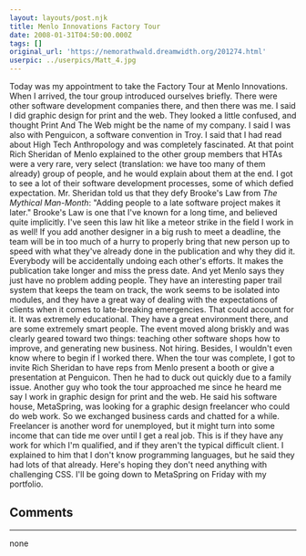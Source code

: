 ```yaml
---
layout: layouts/post.njk
title: Menlo Innovations Factory Tour
date: 2008-01-31T04:50:00.000Z
tags: []
original_url: 'https://nemorathwald.dreamwidth.org/201274.html'
userpic: ../userpics/Matt_4.jpg
---
```

Today was my appointment to take the Factory Tour at Menlo Innovations. When I arrived, the tour group introduced ourselves briefly. There were other software development companies there, and then there was me. I said I did graphic design for print and the web. They looked a little confused, and thought Print And The Web might be the name of my company. I said I was also with Penguicon, a software convention in Troy. I said that I had read about High Tech Anthropology and was completely fascinated. At that point Rich Sheridan of Menlo explained to the other group members that HTAs were a very rare, very select (translation: we have too many of them already) group of people, and he would explain about them at the end. I got to see a lot of their software development processes, some of which defied expectation. Mr. Sheridan told us that they defy Brooke's Law from _The Mythical Man-Month_: "Adding people to a late software project makes it later." Brooke's Law is one that I've known for a long time, and believed quite implicitly. I've seen this law hit like a meteor strike in the field I work in as well! If you add another designer in a big rush to meet a deadline, the team will be in too much of a hurry to properly bring that new person up to speed with what they've already done in the publication and why they did it. Everybody will be accidentally undoing each other's efforts. It makes the publication take longer and miss the press date. And yet Menlo says they just have no problem adding people. They have an interesting paper trail system that keeps the team on track, the work seems to be isolated into modules, and they have a great way of dealing with the expectations of clients when it comes to late-breaking emergencies. That could account for it. It was extremely educational. They have a great environment there, and are some extremely smart people. The event moved along briskly and was clearly geared toward two things: teaching other software shops how to improve, and generating new business. Not hiring. Besides, I wouldn't even know where to begin if I worked there. When the tour was complete, I got to invite Rich Sheridan to have reps from Menlo present a booth or give a presentation at Penguicon. Then he had to duck out quickly due to a family issue. Another guy who took the tour approached me since he heard me say I work in graphic design for print and the web. He said his software house, MetaSpring, was looking for a graphic design freelancer who could do web work. So we exchanged business cards and chatted for a while. Freelancer is another word for unemployed, but it might turn into some income that can tide me over until I get a real job. This is if they have any work for which I'm qualified, and if they aren't the typical difficult client. I explained to him that I don't know programming languages, but he said they had lots of that already. Here's hoping they don't need anything with challenging CSS. I'll be going down to MetaSpring on Friday with my portfolio.

## Comments

---

none

